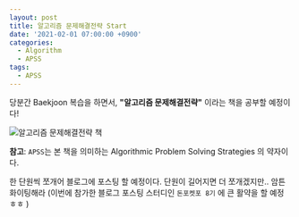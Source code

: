 ```yaml
---
layout: post
title: 알고리즘 문제해결전략 Start
date: '2021-02-01 07:00:00 +0900'
categories:
  - Algorithm
  - APSS
tags:
  - APSS
---
```


당분간 Baekjoon 복습을 하면서, **"알고리즘 문제해결전략"** 이라는 책을 공부할 예정이다!  

![알고리즘 문제해결전략 책](https://imgur.com/n6BRnPh.png)

<!-- more -->

**참고**: `APSS`는 본 책을 의미하는 Algorithmic Problem Solving Strategies 의 약자이다.

한 단원씩 쪼개어 블로그에 포스팅 할 예정이다.
단원이 길어지면 더 쪼개겠지만.. 암튼 화이팅해라
(이번에 참가한 블로그 포스팅 스터디인 `돈포켓포 8기` 에 큰 활약을 할 예정 ㅎㅎ )